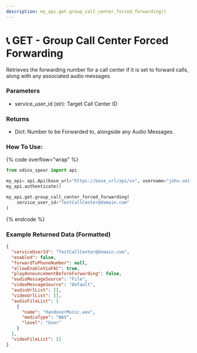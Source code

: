 ```yaml
---
description: my_api.get.group_call_center_forced_forwarding()
---
```


#  📞 GET - Group Call Center Forced Forwarding

Retrieves the forwarding number for a call center if it is set to forward calls, along with any associated audio messages.

### Parameters&#x20;

* service_user_id (str): Target Call Center ID

### Returns

* Dict: Number to be Forwarded to, alongside any Audio Messages.

### How To Use:

{% code overflow="wrap" %}
```python
from odins_spear import api

my_api= api.Api(base_url="https://base_url/api/vx", username="john.smith", password="ODIN_INSTANCE_1")
my_api.authenticate()

my_api.get.group_call_center_forced_forwarding(
    service_user_id="TestCallCenter@domain.com"
)
```
{% endcode %}

### Example Returned Data (Formatted)
```json
{
  "serviceUserId": "TestCallCenter@domain.com",
  "enabled": false,
  "forwardToPhoneNumber": null,
  "allowEnableViaFAC": true,
  "playAnnouncementBeforeForwarding": false,
  "audioMessageSource": "File",
  "videoMessageSource": "Default",
  "audioUrlList": [],
  "videoUrlList": [],
  "audioFileList": [
    {
      "name": "HandoverMusic.wav",
      "mediaType": "WAV",
      "level": "User"
    }
  ],
  "videoFileList": []
}
```
